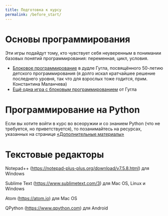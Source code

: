 ```yaml
---
title: Подготовка к курсу
permalink: /before_start/
---
```



# Основы программирования
Эти игры подайдут тому, кто чувствует себя неуверенным в понимании базовых понятий программирования: переменная, цикл, условия.

- [Блоковое программирование](https://www.google.com/doodles/celebrating-50-years-of-kids-coding) в дудле Гугла, посвящённого 50-летию детского программирования (я долго искал кратчайшее решение последнего уровня, так что для взрослых тоже годится, прим. Константина Маланчева)
- [Ещё одна игра с блоковым программированием](https://www.madewithcode.com/projects/wonderwoman) от Гугла


# Программирование на Python
Если вы хотите войти в курс во всеоружии и со знанием Python (что не требуется, но приветствуется), то позанимайтесь на ресурсах, указанных на странице [«Дополнительные материалы»](/extra/)


# Текстовые редакторы

Notepad++ (https://notepad-plus-plus.org/download/v7.5.8.html) для Windows

Sublime Text (https://www.sublimetext.com/3) для Mac OS, Linux и Windows

Atom (https://atom.io) для Mac OS

QPython (https://www.qpython.com) для Android
